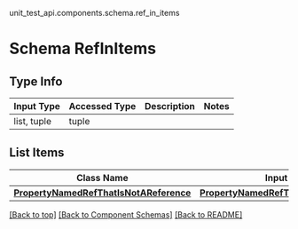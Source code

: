 unit_test_api.components.schema.ref_in_items
# Schema RefInItems

## Type Info
Input Type | Accessed Type | Description | Notes
------------ | ------------- | ------------- | -------------
list, tuple | tuple |  |

## List Items
Class Name | Input Type | Accessed Type | Description | Notes
------------- | ------------- | ------------- | ------------- | -------------
[**PropertyNamedRefThatIsNotAReference**](property_named_ref_that_is_not_a_reference.md) | [**PropertyNamedRefThatIsNotAReference**](property_named_ref_that_is_not_a_reference.md) | [**PropertyNamedRefThatIsNotAReference**](property_named_ref_that_is_not_a_reference.md) |  |

[[Back to top]](#top) [[Back to Component Schemas]](../../../README.md#Component-Schemas) [[Back to README]](../../../README.md)
